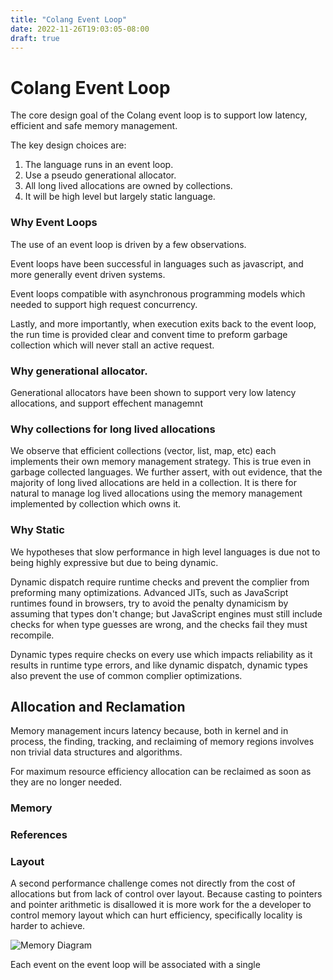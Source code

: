 ```yaml
---
title: "Colang Event Loop"
date: 2022-11-26T19:03:05-08:00
draft: true
---
```

# Colang Event Loop

The core design goal of the Colang event loop is to support low latency, efficient and safe memory management. 

The key design choices are:

1. The language runs in an event loop.
2. Use a pseudo generational allocator.
3. All long lived allocations are owned by collections.
4. It will be high level but largely static language.

### Why Event Loops
The use of an event loop is driven by a few observations.

Event loops have been successful in languages such as javascript, and more generally event driven systems. 

Event loops compatible with asynchronous programming models which needed to support high request concurrency.

Lastly, and more importantly, when execution exits back to the event loop, the run time is provided clear and convent time to preform garbage collection which will never stall an active request.

### Why generational allocator.
Generational allocators have been shown to support very low latency allocations, and support effechent managemnt 

### Why collections for long lived allocations
We observe that efficient collections (vector, list, map, etc) each implements their own memory management strategy. This is true even in garbage collected languages. We further assert, with out evidence, that the majority of long lived allocations are held in a collection. It is there for natural to manage log lived allocations using the memory management implemented by collection which owns it.

### Why Static
We hypotheses that slow performance in high level languages is due not to being highly expressive but due to being dynamic.

Dynamic dispatch require runtime checks and prevent the complier from preforming many optimizations. Advanced JITs, such as JavaScript runtimes found in browsers, try to avoid the penalty dynamicism by assuming that types don't change; but JavaScript engines must still include checks for when type guesses are wrong, and the checks fail they must recompile.

Dynamic types require checks on every use which impacts reliability as it results in runtime type errors, and like dynamic dispatch, dynamic types also prevent the use of common complier optimizations.

## Allocation and Reclamation
Memory management incurs latency because, both in kernel and in process, the finding, tracking, and reclaiming of memory regions involves non trivial data structures and algorithms.

For maximum resource efficiency allocation can be reclaimed as soon as they are no longer needed.
### Memory

### References

### Layout
A second performance challenge comes not directly from the cost of allocations but from lack of control over layout. Because casting to pointers and pointer arithmetic is disallowed it is more work for the a developer to control memory layout which can hurt efficiency, specifically locality is harder to achieve.  




![Memory Diagram](/memory-diagram.drawio.svg)


Each event on the event loop will be associated with a single 
